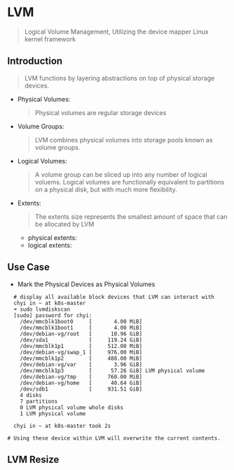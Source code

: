LVM
===
> Logical Volume Management, Utilizing the device mapper Linux kernel framework


Introduction
------------
> LVM functions by layering abstractions on top of physical storage devices.

  - Physical Volumes:
    > Physical volumes are regular storage devices

  - Volume Groups:
    > LVM combines physical volumes into storage pools known as volume groups.

  - Logical Volumes:
    > A volume group can be sliced up into any number of logical voluems.
    > Logical volumes are functionally equivalent to partitions on a physical disk, but with much more flexibility.

  - Extents:
    > The extents size represents the smallest amount of space that can be allocated by LVM
    - physical extents:
    - logical extents:

Use Case
--------
  - Mark the Physical Devices as Physical Volumes
  ```
    # display all available block devices that LVM can interact with
    chyi in ~ at k8s-master
    ➜ sudo lvmdiskscan
    [sudo] password for chyi:
      /dev/mmcblk1boot0     [       4.00 MiB]
      /dev/mmcblk1boot1     [       4.00 MiB]
      /dev/debian-vg/root   [      10.96 GiB]
      /dev/sda1             [     119.24 GiB]
      /dev/mmcblk1p1        [     512.00 MiB]
      /dev/debian-vg/swap_1 [     976.00 MiB]
      /dev/mmcblk1p2        [     488.00 MiB]
      /dev/debian-vg/var    [       3.96 GiB]
      /dev/mmcblk1p3        [      57.26 GiB] LVM physical volume
      /dev/debian-vg/tmp    [     760.00 MiB]
      /dev/debian-vg/home   [      40.64 GiB]
      /dev/sdb1             [     931.51 GiB]
      4 disks
      7 partitions
      0 LVM physical volume whole disks
      1 LVM physical volume

    chyi in ~ at k8s-master took 2s

  # Using these device within LVM will overwrite the current contents.
  ```

LVM Resize
----------
```

```
